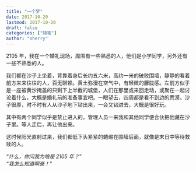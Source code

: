 ```yaml
---
title: "一个梦"
date: 2017-10-20
lastmod: 2017-10-20
draft: false
categories: ["随笔"]
author: "sherry"
---
```


2105 年，我在一个婚礼现场，周围有一些熟悉的人，他们是小学同学，另外还有一些不熟悉的人。

我们都在沙子上坐着，背靠着身后长约五六米，高约一米的破败围墙，静静的看着前方来来往往的人，百无聊赖。黄土弥漫在空气中，有轻微的朦胧感。左前方似乎是一座被黄沙掩盖的只剩下上半截的城堡，人们在那里或来回走动，或聚在一起讨论着什么，大概是婚礼前的准备事宜吧。一眼望去，四周都是看不到边的荒漠。沙子很厚，时不时有人从沙子地下钻出来，一会又钻进去，大概是很好玩。

<!--more-->

其中有两个同学似乎是禁止进入的，管理人员一来我和其他同学便合伙把他藏在沙子里。等人走后，再让他出来。

这时候阳光直射过来，我们都低下头紧紧的蜷缩在围墙后面，就像是末日中等待救赎的人。

_“什么，你问我为啥是 2105 年？”_  
_“我怎么知道啊衰！”_